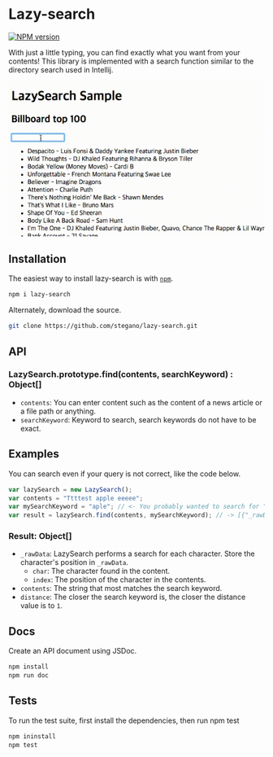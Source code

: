# Lazy-search
[![NPM version](https://img.shields.io/npm/v/lazy-search.svg)](https://www.npmjs.com/package/lazy-search)

With just a little typing, you can find exactly what you want from your contents!
This library is implemented with a search function similar to the directory search used in Intellij.

![](sample/sample.gif)

## Installation

The easiest way to install lazy-search is with [`npm`][npm].

[npm]: https://www.npmjs.com/

```sh
npm i lazy-search
```

Alternately, download the source.

```sh
git clone https://github.com/stegano/lazy-search.git
```

## API

### LazySearch.prototype.find(contents, searchKeyword) : Object[]

- `contents`: You can enter content such as the content of a news article or a file path or anything.
- `searchKeyword`: Keyword to search, search keywords do not have to be exact.

## Examples

You can search even if your query is not correct, like the code below.

```javascript
var lazySearch = new LazySearch();
var contents = "Ttttest apple eeeee";
var mySearchKeyword = "aple"; // <- You probably wanted to search for "Apple" :)
var result = lazySearch.find(contents, mySearchKeyword); // -> [{"_rawData":[{"char":"a","index":8},{"char":"p","index":9},{"char":"l","index":11},{"char":"e","index":12}],"contents":"apple","distance":1}]
```

### Result: Object[]

- `_rawData`: LazySearch performs a search for each character. Store the character's position in `_rawData`.
  - `char`: The character found in the content.
  - `index`: The position of the character in the contents.
- `contents`: The string that most matches the search keyword.
- `distance`: The closer the search keyword is, the closer the distance value is to `1`.

## Docs

Create an API document using JSDoc.

```sh
npm install
npm run doc
```

## Tests

To run the test suite, first install the dependencies, then run npm test

```sh
npm ininstall
npm test
```
